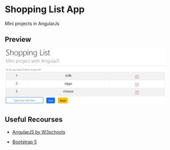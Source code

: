 


# Shopping List App #

Mini projects in AngularJs




## Preview ## 

![Screenshot](https://github.com/ssoc2dzafeiris/AngularJS/blob/dba3a58a18814e21efaebfd19ee776a2acf045af/mini_projects/ShoppingList/media/screenshot.jpg)



## Useful Recourses ##

- [AngularJS by W3schools](https://www.w3schools.com/angular/default.asp)

- [Bootstrap 5](https://getbootstrap.com/)

